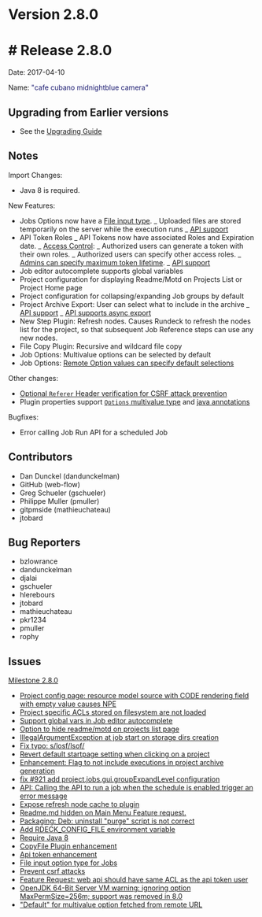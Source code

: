 # Version 2.8.0



# # Release 2.8.0

Date: 2017-04-10

Name: <span style="color: MidnightBlue"><span class="glyphicon glyphicon-camera"></span> "cafe cubano midnightblue camera"</span>

## Upgrading from Earlier versions

- See the [Upgrading Guide](/upgrading/upgrading.md)

## Notes

Import Changes:

- Java 8 is required.

New Features:

- Jobs Options now have a [File input type](/manual/jobs/index.md#file-option-type).
  _ Uploaded files are stored temporarily on the server while the execution runs
  _ [API support](/api/index.md#upload-a-file-for-a-job-option)
- API Token Roles
  _ API Tokens now have associated Roles and Expiration date.
  _ [Access Control](/administration/security/authorization.md#api-token-authorization-roles):
  _ Authorized users can generate a token with their own roles.
  _ Authorized users can specify other access roles.
  _ [Admins can specify maximum token lifetime](/administration/configuration/config-file-reference.md#security).
  _ [API support](/api/index.md#authentication-tokens)
- Job editor autocomplete supports global variables
- Project configuration for displaying Readme/Motd on Projects List or Project Home page
- Project configuration for collapsing/expanding Job groups by default
- Project Archive Export: User can select what to include in the archive
  _ [API support](/api/index.md#project-archive-export)
  _ [API supports async export](/api/index.md#project-archive-export-async)
- New Step Plugin: Refresh nodes. Causes Rundeck to refresh the nodes list for the project, so that subsequent Job Reference steps can use any new nodes.
- File Copy Plugin: Recursive and wildcard file copy
- Job Options: Multivalue options can be selected by default
- Job Options: [Remote Option values can specify default selections](/manual/jobs/index.md#json-format)

Other changes:

- [Optional `Referer` Header verification for CSRF attack prevention](/administration/configuration/config-file-reference.md#security)
- Plugin properties support [`Options` multivalue type](/developer/01-plugin-development.md#plugin-properties) and [java annotations](http://rundeck.org/docs/developer/plugin-annotations.md#plugin-properties)

Bugfixes:

- Error calling Job Run API for a scheduled Job

## Contributors

- Dan Dunckel (dandunckelman)
- GitHub (web-flow)
- Greg Schueler (gschueler)
- Philippe Muller (pmuller)
- gitpmside (mathieuchateau)
- jtobard

## Bug Reporters

- bzlowrance
- dandunckelman
- djalai
- gschueler
- hlerebours
- jtobard
- mathieuchateau
- pkr1234
- pmuller
- rophy

## Issues

[Milestone 2.8.0](https://github.com/rundeck/rundeck/milestone/52)

- [Project config page: resource model source with CODE rendering field with empty value causes NPE](https://github.com/rundeck/rundeck/issues/2413)
- [Project specific ACLs stored on filesystem are not loaded](https://github.com/rundeck/rundeck/issues/2408)
- [Support global vars in Job editor autocomplete](https://github.com/rundeck/rundeck/issues/2407)
- [Option to hide readme/motd on projects list page](https://github.com/rundeck/rundeck/issues/2404)
- [IllegalArgumentException at job start on storage dirs creation](https://github.com/rundeck/rundeck/issues/2400)
- [Fix typo: s/losf/lsof/](https://github.com/rundeck/rundeck/pull/2398)
- [Revert default startpage setting when clicking on a project](https://github.com/rundeck/rundeck/issues/2395)
- [Enhancement: Flag to not include executions in project archive generation](https://github.com/rundeck/rundeck/issues/2394)
- [fix #921 add project.jobs.gui.groupExpandLevel configuration](https://github.com/rundeck/rundeck/pull/2392)
- [API: Calling the API to run a job when the schedule is enabled trigger an error message](https://github.com/rundeck/rundeck/issues/2389)
- [Expose refresh node cache to plugin](https://github.com/rundeck/rundeck/pull/2380)
- [Readme.md hidden on Main Menu Feature request.](https://github.com/rundeck/rundeck/issues/2377)
- [Packaging: Deb: uninstall "purge" script is not correct](https://github.com/rundeck/rundeck/issues/2370)
- [Add RDECK_CONFIG_FILE environment variable](https://github.com/rundeck/rundeck/pull/2368)
- [Require Java 8](https://github.com/rundeck/rundeck/issues/2365)
- [CopyFile Plugin enhancement](https://github.com/rundeck/rundeck/pull/2359)
- [Api token enhancement](https://github.com/rundeck/rundeck/pull/2358)
- [File input option type for Jobs](https://github.com/rundeck/rundeck/pull/2351)
- [Prevent csrf attacks](https://github.com/rundeck/rundeck/pull/2236)
- [Feature Request: web api should have same ACL as the api token user](https://github.com/rundeck/rundeck/issues/1550)
- [OpenJDK 64-Bit Server VM warning: ignoring option MaxPermSize=256m; support was removed in 8.0](https://github.com/rundeck/rundeck/issues/1367)
- ["Default" for multivalue option fetched from remote URL](https://github.com/rundeck/rundeck/issues/1189)
